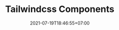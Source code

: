 ---
title: Tailwindcss Components
thumb: ./tailwind-components.png
date: 2021-07-19T18:46:55+07:00
description: "Berbagai macam tailwindcss components yang dapat digunakan oleh kalian. ini juga adalah source code dari konten pada youtube channel HartDev."
keyword: [vuejs, tailwindcss, tutorial]
tags: [vuejs, tailwindcss]
contentType: list
---